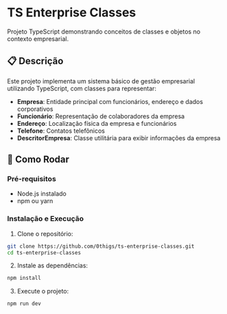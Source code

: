 # TS Enterprise Classes

Projeto TypeScript demonstrando conceitos de classes e objetos no contexto empresarial.

## 📋 Descrição

Este projeto implementa um sistema básico de gestão empresarial utilizando TypeScript, com classes para representar:

- **Empresa**: Entidade principal com funcionários, endereço e dados corporativos
- **Funcionário**: Representação de colaboradores da empresa
- **Endereço**: Localização física da empresa e funcionários
- **Telefone**: Contatos telefônicos
- **DescritorEmpresa**: Classe utilitária para exibir informações da empresa

## 🚀 Como Rodar

### Pré-requisitos
- Node.js instalado
- npm ou yarn

### Instalação e Execução

1. Clone o repositório:
```bash
git clone https://github.com/0thigs/ts-enterprise-classes.git
cd ts-enterprise-classes
```

2. Instale as dependências:
```bash
npm install
```

3. Execute o projeto:
```bash
npm run dev
```